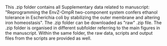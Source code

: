 This .zip folder contains all Supplementary data related to manuscript: "Reprogramming the EnvZ-OmpR two-component system confers ethanol tolerance in Escherichia coli by stabilizing the outer membrane and altering iron homeostasis".
The .zip folder can be downloaded as "raw" .zip file.
The .zip folder is organised in different subfolder referring to the main figures in the manuscript. Within the same folder, the raw data, scripts and output files from the scripts are provided as well.
